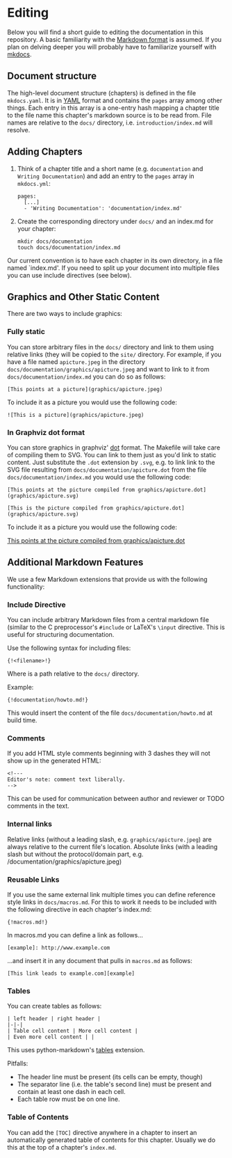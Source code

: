 # Editing

Below you will find a short guide to editing the documentation in this
repository. A basic familiarity with the
[Markdown format](https://github.com/adam-p/markdown-here/wiki/Markdown-Cheatsheet)
is assumed. If you plan on delving deeper you will probably have to familiarize
yourself with [mkdocs](http://mkdocs.org).

## Document structure

The high-level document structure (chapters) is defined in the file
`mkdocs.yaml`. It is in [YAML](http://www.yaml.org) format and contains the
`pages` array among other things. Each entry in this array is a one-entry hash
mapping a chapter title to the file name this chapter's markdown source is to
be read from. File names are relative to the `docs/` directory, i.e.
`introduction/index.md` will resolve.

## Adding Chapters

1. Think of a chapter title and a short name (e.g. `documentation` and `Writing
   Documentation`) and add an entry to the `pages` array in `mkdocs.yml`:

   ```
   pages:
     [...]
     - 'Writing Documentation': 'documentation/index.md'
   ```

2. Create the corresponding directory under `docs/` and an index.md for your
   chapter:

   ```
   mkdir docs/documentation
   touch docs/documentation/index.md
   ```

Our current convention is to have each chapter in its own directory, in a file
named `index.md'. If you need to split up your document into multiple files you
can use include directives (see below).

## Graphics and Other Static Content

There are two ways to include graphics:

### Fully static

You can store arbitrary files in the `docs/` directory and link to them using
relative links (they will be copied to the `site/` directory. For example, if
you have a file named `apicture.jpeg` in the directory
`docs/documentation/graphics/apicture.jpeg` and want to link to it from
`docs/documentation/index.md` you can do so as follows:

```
[This points at a picture](graphics/apicture.jpeg)
```

To include it as a picture you would use the following code:

```
![This is a picture](graphics/apicture.jpeg)
```

### In Graphviz dot format

You can store graphics in graphviz'
[dot](http://www.graphviz.org/content/dot-language) format. The Makefile will
take care of compiling them to SVG. You can link to them just as you'd link to
static content. Just substitute the `.dot` extension by `.svg`, e.g. to link
link to the SVG file resulting from `docs/documentation/apicture.dot` from the
file `docs/documentation/index.md` you would use the following code:

```
[This points at the picture compiled from graphics/apicture.dot](graphics/apicture.svg)
```

`[This is the picture compiled from graphics/apicture.dot](graphics/apicture.svg)`

To include it as a picture you would use the following code:

[This points at the picture compiled from graphics/apicture.dot](graphics/apicture.svg)


## Additional Markdown Features

We use a few Markdown extensions that provide us with the following
functionality:

### Include Directive

You can include arbitrary Markdown files from a central markdown file (similar
to the C preprocessor's `#include` or LaTeX's `\input` directive. This
is useful for structuring documentation.

Use the following syntax for including files:

```
{!<filename>!}
```

Where <filename> is a path relative to the `docs/` directory.

Example:

```
{!documentation/howto.md!}
```

This would insert the content of the file `docs/documentation/howto.md` at
build time.

### Comments

If you add HTML style comments beginning with 3 dashes they will not show up in
the generated HTML:

```
<!---
Editor's note: comment text liberally.
-->
```

This can be used for communication between author and reviewer or TODO comments
in the text.

### Internal links

Relative links (without a leading slash, e.g. `graphics/apicture.jpeg`) are
always relative to the current file's location. Absolute links (with a leading
slash but without the protocol/domain part, e.g.  /documentation/graphics/apicture.jpeg)

### Reusable Links

If you use the same external link multiple times you can define reference style
links in `docs/macros.md`. For this to work it needs to be included with the
following directive in each chapter's index.md:

```
{!macros.md!}
```

In macros.md you can define a link as follows...

```
[example]: http://www.example.com
```

...and insert it in any document that pulls in `macros.md` as follows:

```
[This link leads to example.com][example]
```

### Tables

You can create tables as follows:

```
| left header | right header |
|-|-|
| Table cell content | More cell content |
| Even more cell content | |
```

This uses python-markdown's
[tables](https://pythonhosted.org/Markdown/extensions/tables.html) extension.

Pitfalls:

* The header line must be present (its cells can be empty, though)
* The separator line (i.e. the table's second line) must be present and contain
  at least one dash in each cell.
* Each table row must be on one line.

### Table of Contents

You can add the `[TOC]` directive anywhere in a chapter to insert an
automatically generated table of contents for this chapter. Usually we do this
at the top of a chapter's `index.md`.
